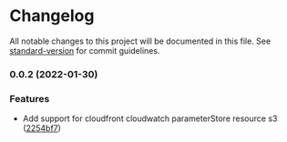 # Changelog

All notable changes to this project will be documented in this file. See [standard-version](https://github.com/conventional-changelog/standard-version) for commit guidelines.

### 0.0.2 (2022-01-30)


### Features

* Add support for cloudfront cloudwatch parameterStore resource s3 ([2254bf7](https://github.com/cloudlesslabs/awsx/commit/2254bf78731278d774045ab9651e315b93c2ca26))
